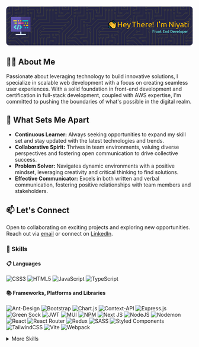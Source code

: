 ![Header Image](image/github-header-image-1.png)

## 👨‍💻 About Me

Passionate about leveraging technology to build innovative solutions, I specialize in scalable web development with a focus on creating seamless user experiences. With a solid foundation in front-end development and certification in full-stack development, coupled with AWS expertise, I'm committed to pushing the boundaries of what's possible in the digital realm.

## 🌟 What Sets Me Apart

- **Continuous Learner:** Always seeking opportunities to expand my skill set and stay updated with the latest technologies and trends.
- **Collaborative Spirit:** Thrives in team environments, valuing diverse perspectives and fostering open communication to drive collective success.
- **Problem Solver:** Navigates dynamic environments with a positive mindset, leveraging creativity and critical thinking to find solutions.
- **Effective Communicator:** Excels in both written and verbal communication, fostering positive relationships with team members and stakeholders.

## 📫 Let's Connect

Open to collaborating on exciting projects and exploring new opportunities. Reach out via [email](mailto:patel_niyati@outlook.com) or connect on [LinkedIn](https://www.linkedin.com/in/niyati-mukesh-patel/).

### 💼 Skills

#### 📋 Languages

![CSS3](https://img.shields.io/badge/css3-%231572B6.svg?style=flat&logo=css3&logoColor=white)
![HTML5](https://img.shields.io/badge/html5-%23E34F26.svg?style=flat&logo=html5&logoColor=white)
![JavaScript](https://img.shields.io/badge/javascript-%23323330.svg?style=flat&logo=javascript&logoColor=%23F7DF1E)
![TypeScript](https://img.shields.io/badge/typescript-%23007ACC.svg?style=flat&logo=typescript&logoColor=white)

#### 📚 Frameworks, Platforms and Libraries

![Ant-Design](https://img.shields.io/badge/-AntDesign-%230170FE?style=flat&logo=ant-design&logoColor=white)
![Bootstrap](https://img.shields.io/badge/bootstrap-%238511FA.svg?style=flat&logo=bootstrap&logoColor=white)
![Chart.js](https://img.shields.io/badge/chart.js-F5788D.svg?style=flat&logo=chart.js&logoColor=white)
![Context-API](https://img.shields.io/badge/Context--Api-000000?style=flat&logo=react)
![Express.js](https://img.shields.io/badge/express.js-%23404d59.svg?style=flat&logo=express&logoColor=%2361DAFB)
![Green Sock](https://img.shields.io/badge/green%20sock-88CE02?style=flat&logo=greensock&logoColor=white)
![JWT](https://img.shields.io/badge/JWT-black?style=flat&logo=JSON%20web%20tokens)
![MUI](https://img.shields.io/badge/MUI-%230081CB.svg?style=flat&logo=mui&logoColor=white)
![NPM](https://img.shields.io/badge/NPM-%23CB3837.svg?style=flat&logo=npm&logoColor=white)
![Next JS](https://img.shields.io/badge/Next-black?style=flat&logo=next.js&logoColor=white)
![NodeJS](https://img.shields.io/badge/node.js-6DA55F?style=flat&logo=node.js&logoColor=white)
![Nodemon](https://img.shields.io/badge/NODEMON-%23323330.svg?style=flat&logo=nodemon&logoColor=%BBDEAD)
![React](https://img.shields.io/badge/react-%2320232a.svg?style=flat&logo=react&logoColor=%2361DAFB)
![React Router](https://img.shields.io/badge/React_Router-CA4245?style=flat&logo=react-router&logoColor=white)
![Redux](https://img.shields.io/badge/redux-%23593d88.svg?style=flat&logo=redux&logoColor=white)
![SASS](https://img.shields.io/badge/SASS-hotpink.svg?style=flat&logo=SASS&logoColor=white)
![Styled Components](https://img.shields.io/badge/styled--components-DB7093?style=flat&logo=styled-components&logoColor=white)
![TailwindCSS](https://img.shields.io/badge/tailwindcss-%2338B2AC.svg?style=flat&logo=tailwind-css&logoColor=white)
![Vite](https://img.shields.io/badge/vite-%23646CFF.svg?style=flat&logo=vite&logoColor=white)
![Webpack](https://img.shields.io/badge/webpack-%238DD6F9.svg?style=flat&logo=webpack&logoColor=black)

<details>
<summary>More Skills</summary>

#### 💾 Databases

![Firebase](https://img.shields.io/badge/Firebase-039BE5?style=flat&logo=Firebase&logoColor=white)
![MongoDB](https://img.shields.io/badge/MongoDB-%234ea94b.svg?style=flat&logo=mongodb&logoColor=white)
![MySQL](https://img.shields.io/badge/mysql-%2300f.svg?style=flat&logo=mysql&logoColor=white)

#### ☁️ Hosting/SaaS

![AWS](https://img.shields.io/badge/AWS-%23FF9900.svg?style=flat&logo=amazon-aws&logoColor=white)
![Azure](https://img.shields.io/badge/azure-%230072C6.svg?style=flat&logo=microsoftazure&logoColor=white)
![Firebase](https://img.shields.io/badge/firebase-%23039BE5.svg?style=flat&logo=firebase)
![Github Pages](https://img.shields.io/badge/github%20pages-121013?style=flat&logo=github&logoColor=white)
![Netlify](https://img.shields.io/badge/netlify-%23000000.svg?style=flat&logo=netlify&logoColor=#00C7B7)
![Render](https://img.shields.io/badge/Render-%46E3B7.svg?style=flat&logo=render&logoColor=white)

#### 💻 IDEs/Editors

![Visual Studio Code](https://img.shields.io/badge/Visual%20Studio%20Code-0078d7.svg?style=flat&logo=visual-studio-code&logoColor=white)

#### 🎨 Design

![Adobe Photoshop](https://img.shields.io/badge/adobe%20photoshop-%2331A8FF.svg?style=flat&logo=adobe%20photoshop&logoColor=white)
![Adobe XD](https://img.shields.io/badge/Adobe%20XD-470137?style=flat&logo=Adobe%20XD&logoColor=#FF61F6)
![Figma](https://img.shields.io/badge/figma-%23F24E1E.svg?style=flat&logo=figma&logoColor=white)

#### 🕓 Version Control

![Git](https://img.shields.io/badge/git-%23F05033.svg?style=flat&logo=git&logoColor=white)
![GitHub](https://img.shields.io/badge/github-%23121011.svg?style=flat&logo=github&logoColor=white)
![GitLab](https://img.shields.io/badge/gitlab-%23181717.svg?style=flat&logo=gitlab&logoColor=white)

#### 🧑‍💻 Developer/Forums

![CodePen](https://img.shields.io/badge/Codepen-000000?style=flat&logo=codepen&logoColor=white)
![Quora](https://img.shields.io/badge/Quora-%23B92B27.svg?style=flat&logo=Quora&logoColor=white)
![Stack Overflow](https://img.shields.io/badge/-Stackoverflow-FE7A16?style=flat&logo=stack-overflow&logoColor=white)

#### 🎓 Education

![Coursera](https://img.shields.io/badge/Coursera-%230056D2.svg?style=flat&logo=Coursera&logoColor=white)
![FreeCodeCamp](https://img.shields.io/badge/Freecodecamp-%23123.svg?&style=flat&logo=freecodecamp&logoColor=green)
![GeeksForGeeks](https://img.shields.io/badge/GeeksforGeeks-gray?style=flat&logo=geeksforgeeks&logoColor=35914c)
![MDN Web Docs](https://img.shields.io/badge/MDN_Web_Docs-black?style=flat&logo=mdnwebdocs&logoColor=white)
![Udemy](https://img.shields.io/badge/Udemy-A435F0?style=flat&logo=Udemy&logoColor=white)

#### 🥅 Other

![Babel](https://img.shields.io/badge/Babel-F9DC3e?style=flat&logo=babel&logoColor=black)
![Jira](https://img.shields.io/badge/jira-%230A0FFF.svg?style=flat&logo=jira&logoColor=white)
![Postman](https://img.shields.io/badge/Postman-FF6C37?style=flat&logo=postman&logoColor=white)
![Swagger](https://img.shields.io/badge/-Swagger-%23Clojure?style=flat&logo=swagger&logoColor=white)

</details>
